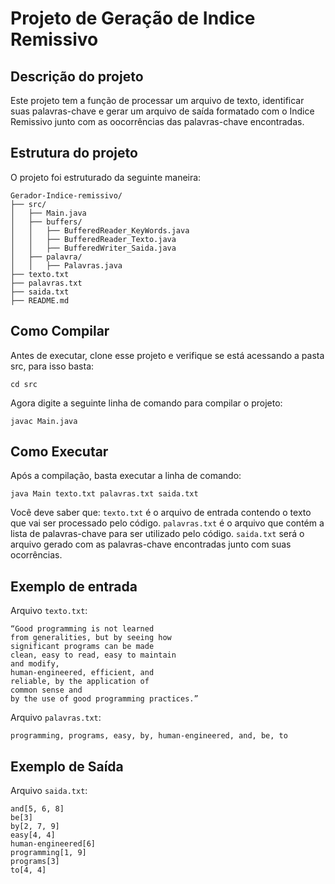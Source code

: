 # Projeto de Geração de Indice Remissivo

## Descrição do projeto

Este projeto tem a função de processar um arquivo de texto, identificar suas palavras-chave e gerar um arquivo de saída formatado com o Indice Remissivo junto com as oocorrências das palavras-chave encontradas.

## Estrutura do projeto

O projeto foi estruturado da seguinte maneira:
```
Gerador-Indice-remissivo/
├── src/
│   ├── Main.java
│   ├── buffers/
│   │   ├── BufferedReader_KeyWords.java
│   │   ├── BufferedReader_Texto.java
│   │   ├── BufferedWriter_Saida.java
│   ├── palavra/
│   │   ├── Palavras.java
├── texto.txt
├── palavras.txt
├── saida.txt
├── README.md
```

## Como Compilar

Antes de executar, clone esse projeto e verifique se está acessando a pasta src, para isso basta:
```
cd src
```
Agora digite a seguinte linha de comando para compilar o projeto:
```
javac Main.java
```

## Como Executar

Após a compilação, basta executar a linha de comando:
```
java Main texto.txt palavras.txt saida.txt
```

Você deve saber que:
`texto.txt` é o arquivo de entrada contendo o texto que vai ser processado pelo código.
`palavras.txt` é o arquivo que contém a lista de palavras-chave para ser utilizado pelo código.
`saida.txt` será o arquivo gerado com as palavras-chave encontradas junto com suas ocorrências.

## Exemplo de entrada

Arquivo `texto.txt`:
```
“Good programming is not learned
from generalities, but by seeing how
significant programs can be made
clean, easy to read, easy to maintain
and modify,
human-engineered, efficient, and
reliable, by the application of
common sense and
by the use of good programming practices.”
```
Arquivo `palavras.txt`:
```
programming, programs, easy, by, human-engineered, and, be, to
```

## Exemplo de Saída

Arquivo `saida.txt`:
```
and[5, 6, 8]
be[3]
by[2, 7, 9]
easy[4, 4]
human-engineered[6]
programming[1, 9]
programs[3]
to[4, 4]
```



